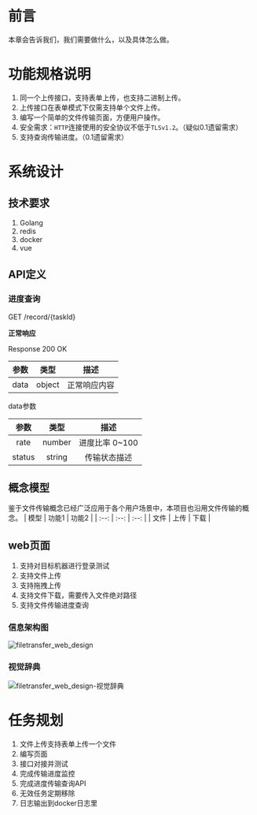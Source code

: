 

# 前言

本章会告诉我们，我们需要做什么，以及具体怎么做。


# 功能规格说明

1. 同一个上传接口，支持表单上传，也支持二进制上传。
2. 上传接口在表单模式下仅需支持单个文件上传。
3. 编写一个简单的文件传输页面，方便用户操作。
4. 安全需求：`HTTP`连接使用的安全协议不低于`TLSv1.2`。（疑似0.1遗留需求）
5. 支持查询传输进度。（0.1遗留需求）



# 系统设计


## 技术要求

1. Golang
2. redis
3. docker
4. vue

## API定义

### 进度查询
GET /record/{taskId}

**正常响应**

Response 200 OK

|参数     |类型|描述|
|:-------:|:-----:|:----:|
|data|object|正常响应内容|

data参数

|参数     |类型|描述|
|:-------:|:-----:|:----:|
|rate|number|进度比率 0~100|
|status|string|传输状态描述|

## 概念模型
鉴于文件传输概念已经广泛应用于各个用户场景中，本项目也沿用文件传输的概念。
|  模型 | 功能1 | 功能2 |
|  :--: |  :--: | :--: |
|  文件 |  上传 | 下载 |

## web页面

1. 支持对目标机器进行登录测试
2. 支持文件上传
3. 支持拖拽上传
4. 支持文件下载，需要传入文件绝对路径
5. 支持文件传输进度查询

### 信息架构图
![filetransfer_web_design](https://user-images.githubusercontent.com/42484205/182856705-1549be58-99fc-44c4-bf48-5bf77a5660d2.png)

### 视觉辞典
![filetransfer_web_design-视觉辞典](https://user-images.githubusercontent.com/42484205/182860848-bcf84f0a-025c-4dba-9bb3-5013d157e972.png)

# 任务规划

1. 文件上传支持表单上传一个文件
2. 编写页面
3. 接口对接并测试
4. 完成传输进度监控
5. 完成进度传输查询API
6. 无效任务定期移除
7. 日志输出到docker日志里
